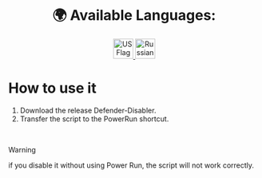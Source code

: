 <!-- language --> 
<div align="center">
  <h1>🌍 Available Languages:</h1>

  <a href="https://github.com/XMontech1337X/Defender-Disabler/blob/main/README.md">
    <img src="https://cdn-icons-png.flaticon.com/64/16021/16021822.png" alt="US Flag" width="40">
  </a>

  <a href="https://github.com/XMontech1337X/Defender-Disabler/blob/main/ПРОЧТИ.md">
    <img src="https://cdn-icons-png.flaticon.com/64/10598/10598800.png" alt="Russian Flag" width="40">
  </a>
</div>

</div>

# How to use it
1. Download the release Defender-Disabler.
2. Transfer the script to the PowerRun shortcut.
</br>

> [!WARNING]  
> if you disable it without using Power Run, the script will not work correctly.
</br>

